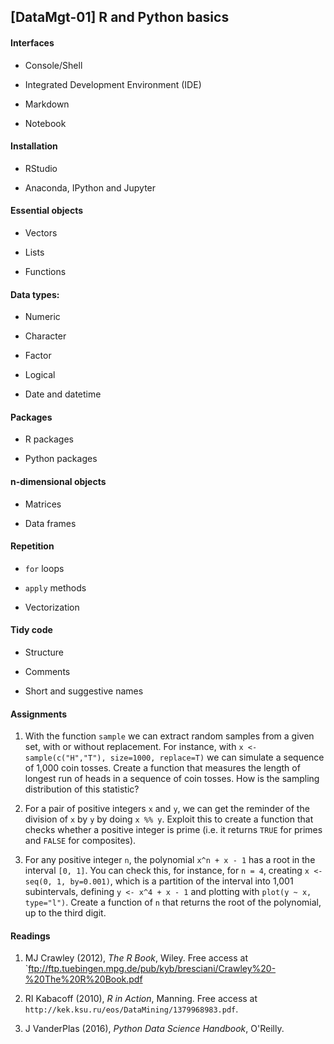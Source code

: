 ## [DataMgt-01] R and Python basics

#### Interfaces

- Console/Shell

- Integrated Development Environment (IDE)

- Markdown

- Notebook

#### Installation

- RStudio

- Anaconda, IPython and Jupyter

#### Essential objects

- Vectors

- Lists

- Functions

#### Data types:

- Numeric

- Character

- Factor

- Logical

- Date and datetime

#### Packages

- R packages

- Python packages

#### n-dimensional objects

- Matrices

- Data frames

#### Repetition

- `for` loops

- `apply` methods

- Vectorization

#### Tidy code

- Structure

- Comments

- Short and suggestive names

#### Assignments

1. With the function `sample` we can extract random samples from a given set, with or without replacement. For instance, with
  `x <- sample(c("H","T"), size=1000, replace=T)`
we can simulate a sequence of 1,000 coin tosses. Create a function that measures the length of longest run of heads in a sequence of coin tosses. How is the sampling distribution of this statistic?

2. For a pair of positive integers `x` and `y`, we can get the reminder of the division of `x` by `y` by doing `x %% y`. Exploit this to create a function that checks whether a positive integer is prime (i.e. it returns `TRUE` for primes and `FALSE` for composites).

3. For any positive integer `n`, the polynomial `x^n + x - 1` has a root in the interval `[0, 1]`. You can check this, for instance, for `n = 4`, creating
  `x <- seq(0, 1, by=0.001)`,
which is a partition of the interval into 1,001 subintervals, defining
  `y <- x^4 + x - 1`
and plotting with
  `plot(y ~ x, type="l")`.
Create a function of `n` that returns the root of the polynomial, up to the third digit.

#### Readings

1. MJ Crawley (2012), *The R Book*, Wiley. Free access at `ftp://ftp.tuebingen.mpg.de/pub/kyb/bresciani/Crawley%20-%20The%20R%20Book.pdf

2. RI  Kabacoff (2010), *R in Action*, Manning. Free access at `http://kek.ksu.ru/eos/DataMining/1379968983.pdf`.

3. J VanderPlas (2016), *Python Data Science Handbook*, O'Reilly.
